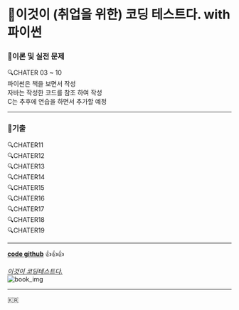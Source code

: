 # :book:이것이 (취업을 위한) 코딩 테스트다. with 파이썬

### :page_with_curl:이론 및 실전 문제

:mag:CHATER 03 ~ 10<br/>
파이썬은 책을 보면서 작성<br/>
자바는 작성한 코드를 참조 하여 작성<br/>
C는 추후에 연습을 하면서 추가할 예정

---

### :page_with_curl:기출

:mag:CHATER11<br/>
:mag:CHATER12<br/>
:mag:CHATER13<br/>
:mag:CHATER14<br/>
:mag:CHATER15<br/>
:mag:CHATER16<br/>
:mag:CHATER17<br/>
:mag:CHATER18<br/>
:mag:CHATER19<br/>

---

**[code github](https://github.com/ndb796/python-for-coding-test "나동빈님의 깃")**
:+1::+1::+1:

_[이것이 코딩테스트다.](https://www.hanbit.co.kr/store/books/look.php?p_code=B8945183661 "한빛미디어 페이지")_<br/>
![book_img](https://www.hanbit.co.kr/data/books/B8945183661_l.jpg "Book Cover")

---

:kr:
